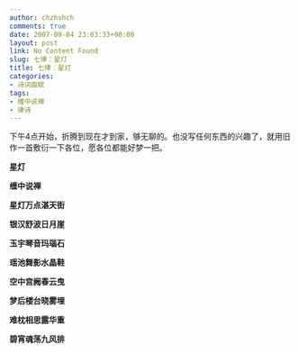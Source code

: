 ```yaml
---
author: chzhshch
comments: true
date: 2007-09-04 23:03:33+00:00
layout: post
link: No Content Found
slug: 七律：星灯
title: 七律：星灯
categories:
- 诗词曲赋
tags:
- 缠中说禅
- 律诗
---
```


			

下午4点开始，折腾到现在才到家，够无聊的。也没写任何东西的兴趣了，就用旧作一首敷衍一下各位，愿各位都能好梦一把。

**星灯**

**缠中说禅**

**星灯万点湛天街**

**银汉舒波日月崖**

**玉宇琴音玛瑙石**

**瑶池舞影水晶鞋**

**空中宫阙春云曳**

**梦后楼台晓雾埋**

**难枕相思露华重**

**碧宵魂荡九风排**
